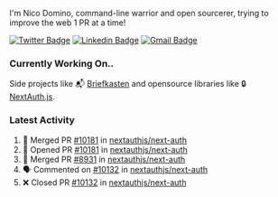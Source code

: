 
I'm Nico Domino, command-line warrior and open sourcerer, trying to improve the web 1 PR at a time!

[![Twitter Badge](https://img.shields.io/badge/-@ndom91-1ca0f1?style=flat-square&labelColor=1ca0f1&logo=twitter&logoColor=white&link=https://twitter.com/ndom91)](https://twitter.com/ndom91) [![Linkedin Badge](https://img.shields.io/badge/-ndom91-blue?style=flat-square&logo=Linkedin&logoColor=white&link=https://www.linkedin.com/in/ndom91/)](https://www.linkedin.com/in/ndom91/) [![Gmail Badge](https://img.shields.io/badge/-yo@ndo.dev-c14438?style=flat-square&logo=mail.ru&logoColor=white&link=mailto:yo@ndo.dev)](mailto:yo@ndo.dev)

### Currently Working On..

Side projects like 📬 [Briefkasten](https://briefkastenhq.com) and opensource libraries like 🔒 [NextAuth.js](https://github.com/nextauthjs/next-auth).

<!--START_SECTION_PROFILE_VIEWS:readme-info-->
<!--END_SECTION_PROFILE_VIEWS:readme-info-->

<!--START_SECTION_DAILY_COMMIT:readme-info-->
<!--END_SECTION_DAILY_COMMIT:readme-info-->

<!--START_SECTION_WEEKLY_COMMIT:readme-info-->
<!--END_SECTION_WEEKLY_COMMIT:readme-info-->

### Latest Activity

<!--START_SECTION:activity-->
1. 🎉 Merged PR [#10181](https://github.com/nextauthjs/next-auth/pull/10181) in [nextauthjs/next-auth](https://github.com/nextauthjs/next-auth)
2. 💪 Opened PR [#10181](https://github.com/nextauthjs/next-auth/pull/10181) in [nextauthjs/next-auth](https://github.com/nextauthjs/next-auth)
3. 🎉 Merged PR [#8931](https://github.com/nextauthjs/next-auth/pull/8931) in [nextauthjs/next-auth](https://github.com/nextauthjs/next-auth)
4. 🗣 Commented on [#10132](https://github.com/nextauthjs/next-auth/pull/10132#issuecomment-1973538476) in [nextauthjs/next-auth](https://github.com/nextauthjs/next-auth)
5. ❌ Closed PR [#10132](https://github.com/nextauthjs/next-auth/pull/10132) in [nextauthjs/next-auth](https://github.com/nextauthjs/next-auth)
<!--END_SECTION:activity-->
